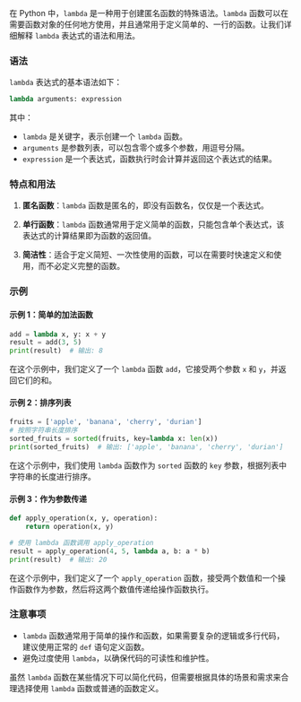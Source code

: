 在 Python 中，`lambda` 是一种用于创建匿名函数的特殊语法。`lambda` 函数可以在需要函数对象的任何地方使用，并且通常用于定义简单的、一行的函数。让我们详细解释 `lambda` 表达式的语法和用法。

### 语法

`lambda` 表达式的基本语法如下：

```python
lambda arguments: expression
```

其中：
- `lambda` 是关键字，表示创建一个 `lambda` 函数。
- `arguments` 是参数列表，可以包含零个或多个参数，用逗号分隔。
- `expression` 是一个表达式，函数执行时会计算并返回这个表达式的结果。

### 特点和用法

1. **匿名函数**：`lambda` 函数是匿名的，即没有函数名，仅仅是一个表达式。

2. **单行函数**：`lambda` 函数通常用于定义简单的函数，只能包含单个表达式，该表达式的计算结果即为函数的返回值。

3. **简洁性**：适合于定义简短、一次性使用的函数，可以在需要时快速定义和使用，而不必定义完整的函数。

### 示例

#### 示例 1：简单的加法函数

```python
add = lambda x, y: x + y
result = add(3, 5)
print(result)  # 输出: 8
```

在这个示例中，我们定义了一个 `lambda` 函数 `add`，它接受两个参数 `x` 和 `y`，并返回它们的和。

#### 示例 2：排序列表

```python
fruits = ['apple', 'banana', 'cherry', 'durian']
# 按照字符串长度排序
sorted_fruits = sorted(fruits, key=lambda x: len(x))
print(sorted_fruits)  # 输出: ['apple', 'banana', 'cherry', 'durian']
```

在这个示例中，我们使用 `lambda` 函数作为 `sorted` 函数的 `key` 参数，根据列表中字符串的长度进行排序。

#### 示例 3：作为参数传递

```python
def apply_operation(x, y, operation):
    return operation(x, y)

# 使用 lambda 函数调用 apply_operation
result = apply_operation(4, 5, lambda a, b: a * b)
print(result)  # 输出: 20
```

在这个示例中，我们定义了一个 `apply_operation` 函数，接受两个数值和一个操作函数作为参数，然后将这两个数值传递给操作函数执行。

### 注意事项

- `lambda` 函数通常用于简单的操作和函数，如果需要复杂的逻辑或多行代码，建议使用正常的 `def` 语句定义函数。
- 避免过度使用 `lambda`，以确保代码的可读性和维护性。

虽然 `lambda` 函数在某些情况下可以简化代码，但需要根据具体的场景和需求来合理选择使用 `lambda` 函数或普通的函数定义。